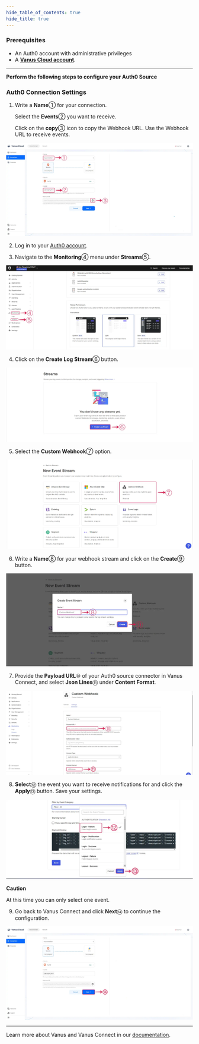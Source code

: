 ```yaml
--- 
hide_table_of_contents: true
hide_title: true
---
```


### Prerequisites

- An Auth0 account with administrative privileges
- A [**Vanus Cloud account**](https://cloud.vanus.ai).
---

**Perform the following steps to configure your Auth0 Source**

### Auth0 Connection Settings

1. Write a **Name**① for your connection.

    Select the **Events**② you want to receive.

    Click on the **copy**③ icon to copy the Webhook URL. Use the Webhook URL to receive events.

![auth0_source_1.webp](images/auth0_webhook_1.webp)

2. Log in to your [Auth0 account](https://auth0.com/api/auth/login).

3. Navigate to the **Monitoring**④ menu under **Streams**⑤.

![auth0_source_1a.webp](images/auth0_webhook_1a.webp)

4. Click on the **Create Log Stream**⑥ button.

![auth0_webhook_2.webp](images/auth0_webhook_2.webp)

5. Select the **Custom Webhook**⑦ option.

![auth0_webhook_3.webp](images/auth0_webhook_3.webp)

6. Write a **Name**⑧ for your webhook stream and click on the **Create**⑨ button.

![auth0_webhook_4.webp](images/auth0_webhook_4.webp)

7. Provide the **Payload URL**⑩ of your Auth0 source connector in Vanus Connect, and select **Json Lines**⑪ under **Content Format**.

![auth0_webhook_5.webp](images/auth0_webhook_5.webp)

8. **Select**⑫ the event you want to receive notifications for and click the **Apply**⑬ button. Save your settings.

![auth0_webhook_6.webp](images/auth0_webhook_6.webp)

**Caution**

At this time you can only select one event. 

9. Go back to Vanus Connect and click **Next**⑭ to continue the configuration.

![auth0_webhook_7.webp](images/auth0_webhook_7.webp)

---

Learn more about Vanus and Vanus Connect in our [documentation](https://docs.vanus.ai).
